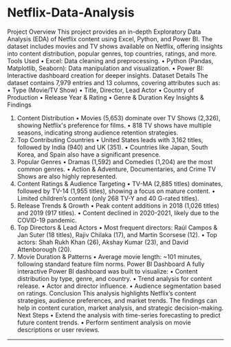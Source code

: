 # Netflix-Data-Analysis

Project Overview
This project provides an in-depth Exploratory Data Analysis (EDA) of Netflix content using Excel, Python, and Power BI. The dataset includes movies and TV shows available on Netflix, offering insights into content distribution, popular genres, top countries, ratings, and more.
Tools Used
•	Excel: Data cleaning and preprocessing.
•	Python (Pandas, Matplotlib, Seaborn): Data manipulation and visualization.
•	Power BI: Interactive dashboard creation for deeper insights.
Dataset Details
The dataset contains 7,979 entries and 13 columns, covering attributes such as:
•	Type (Movie/TV Show)
•	Title, Director, Lead Actor
•	Country of Production
•	Release Year & Rating
•	Genre & Duration
Key Insights & Findings
1. Content Distribution
•	Movies (5,653) dominate over TV Shows (2,326), showing Netflix's preference for films.
•	818 TV shows have multiple seasons, indicating strong audience retention strategies.
2. Top Contributing Countries
•	United States leads with 3,162 titles, followed by India (940) and UK (351).
•	Countries like Japan, South Korea, and Spain also have a significant presence.
3. Popular Genres
•	Dramas (1,592) and Comedies (1,204) are the most common genres.
•	Action & Adventure, Documentaries, and Crime TV Shows are also highly represented.
4. Content Ratings & Audience Targeting
•	TV-MA (2,885 titles) dominates, followed by TV-14 (1,955 titles), showing a focus on mature content.
•	Limited children’s content (only 268 TV-Y and 40 G-rated titles).
5. Release Trends & Growth
•	Peak content additions in 2018 (1,026 titles) and 2019 (917 titles).
•	Content declined in 2020-2021, likely due to the COVID-19 pandemic.
6. Top Directors & Lead Actors
•	Most frequent directors: Raúl Campos & Jan Suter (18 titles), Rajiv Chilaka (17), and Martin Scorsese (12).
•	Top actors: Shah Rukh Khan (26), Akshay Kumar (23), and David Attenborough (20).
7. Movie Duration & Patterns
•	Average movie length: ~101 minutes, following standard feature film norms.
Power BI Dashboard
A fully interactive Power BI dashboard was built to visualize:
•	Content distribution by type, genre, and country.
•	Trend analysis for content release.
•	Actor and director influence.
•	Audience segmentation based on ratings.
Conclusion
This analysis highlights Netflix’s content strategies, audience preferences, and market trends. The findings can help in content curation, market analysis, and strategic decision-making.
Next Steps
•	Extend the analysis with time-series forecasting to predict future content trends.
•	Perform sentiment analysis on movie descriptions or user reviews.
________________________________________________________________________________



